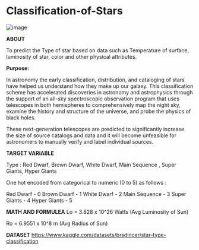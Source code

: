 # Classification-of-Stars
![image](https://github.com/user-attachments/assets/1a57f343-8536-4294-a30f-215e476c4843)

****ABOUT****

To predict the Type of star based on data such as Temperature of surface, luminosity of star, color and other physical attributes.

****Purpose:****


In astronomy the early classification, distribution, and cataloging of stars have helped us understand how they make up our galaxy. This classification scheme has accelerated discoveries in astronomy and astrophysics through the support of an all-sky spectroscopic observation program that uses telescopes in both hemispheres to comprehensively map the night sky, examine the history and structure of the universe, and probe the physics of black holes.

These next-generation telescopes are predicted to significantly increase the size of source catalogs and data and it will become unfeasible for astronomers to manually verify and label individual sources.



****TARGET  VARIABLE****


Type : Red Dwarf, Brown Dwarf, White Dwarf, Main Sequence , Super Giants, Hyper Giants

One hot encoded from categorical to numeric (0 to 5) as follows :

Red Dwarf - 0
Brown Dwarf - 1
White Dwarf - 2
Main Sequence - 3
Super Giants - 4
Hyper Giants - 5 




****MATH  AND FORMULEA****
Lo = 3.828 x 10^26 Watts (Avg Luminosity of Sun)

Ro = 6.9551 x 10^8 m (Avg Radius of Sun)



****DATASET****
https://www.kaggle.com/datasets/brsdincer/star-type-classification
